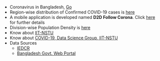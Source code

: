   * Coronavirus in Bangladesh, [Go](https://www.corona.gov.bd)
  * Region-wise distribution of Confirmed COVID-19 cases is [here](https://iit-nstu.github.io/corona-virus-bd/cases-distribution-region.html)
  * A mobile application is developed named <b>D2D Follow Corona</b>. Click [here](https://chandradasdipok.github.io/d2dfc/) for further details
  * Division-wise Population Density is [here](https://iit-nstu.github.io/corona-virus-bd/population-density.html) 
  * Know about [IIT-NSTU](https://github.com/IIT-NSTU/corona-virus-bd)
  * Know about [COVID-19, Data Science Group, IIT-NSTU](https://iit-nstu.github.io/corona-virus-bd)
  * Data Sources
    - [IEDCR](https://www.iedcr.gov.bd)
    - [Bangladesh Govt. Web Portal](https://www.bangladesh.gov.bd)
    
